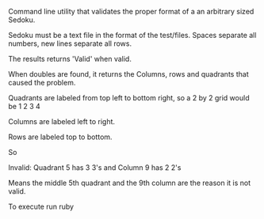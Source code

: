 Command line utility that validates the proper format of a an arbitrary sized Sedoku.

Sedoku must be a text file in the format of the test/files.  Spaces separate all numbers, new lines separate all rows.

The results returns 'Valid' when valid.

When doubles are found, it returns the Columns, rows and quadrants that caused the problem.

Quadrants are labeled from top left to bottom right, so a 2 by 2 grid would be
 1 2
 3 4

Columns are labeled left to right.

Rows are labeled top to bottom.

So

Invalid: Quadrant 5 has 3 3's and Column 9 has 2 2's

Means the middle 5th quadrant and the 9th column are the reason it is not valid.

To execute run
  ruby